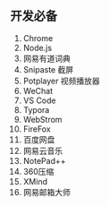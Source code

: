 

## 开发必备

1. Chrome
2. Node.js
3. 网易有道词典
4. Snipaste 截屏
5. Potplayer 视频播放器
6. WeChat
7. VS Code
8. Typora
9. WebStrom
10. FireFox
11. 百度网盘
12. 网易云音乐
13. NotePad++
14. 360压缩
15. XMind
16. 网易邮箱大师
